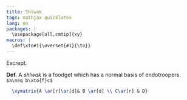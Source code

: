 ```yaml
---
title: Shlwak
tags: mathjax quicklatex
lang: en
packages: |
  \usepackage[all,cmtip]{xy}
macros: |
  \def\xto#1{\overset{#1}{\to}}
---
```



Excrept.


**Def.** A *shlwak* is a foodget which has a normal basis of endotroopers. `$a\neq b\xto{f}c$`

``` tex
  \xymatrix{A \ar[r]\ar[d]& B \ar[d] \\ C\ar[r] & D}
```